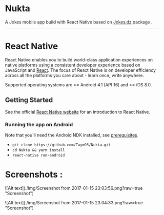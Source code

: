 Nukta
===================

A Jokes mobile app build with React Native based on [Jokes.dz](https://github.com/algeriatech/jokes.dz) package .

----------
# React Native 

React Native enables you to build world-class application experiences on native platforms using a consistent developer experience based on JavaScript and [React](https://facebook.github.io/react). The focus of React Native is on developer efficiency across all the platforms you care about - learn once, write anywhere. 

Supported operating systems are >= Android 4.1 (API 16) and >= iOS 8.0.


## Getting Started

See the official [React Native website](https://facebook.github.io/react-native/) for an introduction to React Native.

### Running the app on Android

Note that you'll need the Android NDK installed, see [prerequisites](https://github.com/facebook/react-native/blob/master/ReactAndroid/README.md#prerequisites).


- `git clone https://github.com/Taym95/Nukta.git`
- `cd Nukta && yarn install`
- `react-native run-android`

# Screenshots  :

![Alt text](./img/Screenshot from 2017-01-15 23:03:56.png?raw=true "Screenshot")

![Alt text](./img/Screenshot from 2017-01-15 23:04:33.png?raw=true "Screenshot")
